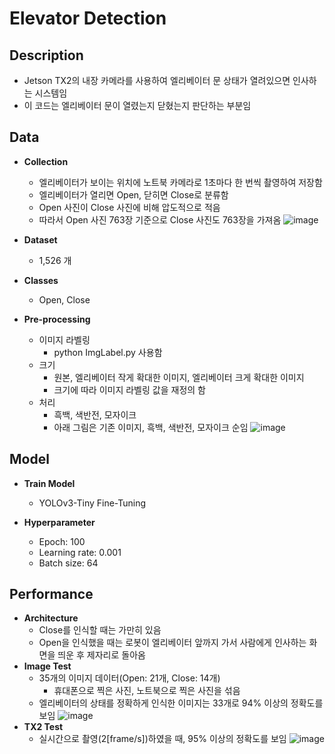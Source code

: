 # Elevator Detection
## Description
  * Jetson TX2의 내장 카메라를 사용하여 엘리베이터 문 상태가 열려있으면 인사하는 시스템임
  * 이 코드는 엘리베이터 문이 열렸는지 닫혔는지 판단하는 부분임  


## Data
* **Collection**
  * 엘리베이터가 보이는 위치에 노트북 카메라로 1초마다 한 번씩 촬영하여 저장함
  * 엘리베이터가 열리면 Open, 닫히면 Close로 분류함
  * Open 사진이 Close 사진에 비해 압도적으로 적음
  * 따라서 Open 사진 763장 기준으로 Close 사진도 763장을 가져옴
    ![image](https://github.com/Silinu1016/Project/assets/97217295/66d63cc3-5e46-4f04-a26f-e4134af0eda4)

* **Dataset**
  * 1,526 개
  
* **Classes**
  * Open, Close

* **Pre-processing**
  * 이미지 라벨링
    * python ImgLabel.py 사용함
  * 크기
    * 원본, 엘리베이터 작게 확대한 이미지, 엘리베이터 크게 확대한 이미지
    * 크기에 따라 이미지 라벨링 값을 재정의 함
  * 처리
    * 흑백, 색반전, 모자이크
    * 아래 그림은 기존 이미지, 흑백, 색반전, 모자이크 순임
  ![image](https://github.com/Silinu1016/Project/assets/97217295/2d7fc411-5d75-46e4-ae99-f31203afcc73)


## Model
* **Train Model**
  * YOLOv3-Tiny Fine-Tuning

* **Hyperparameter**
  * Epoch: 100
  * Learning rate: 0.001
  * Batch size: 64


## Performance
* **Architecture**
  * Close를 인식할 때는 가만히 있음
  * Open을 인식했을 때는 로봇이 엘리베이터 앞까지 가서 사람에게 인사하는 화면을 띄운 후 제자리로 돌아옴
* **Image Test**
  * 35개의 이미지 데이터(Open: 21개, Close: 14개)
    * 휴대폰으로 찍은 사진, 노트북으로 찍은 사진을 섞음
  * 엘리베이터의 상태를 정확하게 인식한 이미지는 33개로 94% 이상의 정확도를 보임
    ![image](https://github.com/Silinu1016/Project/assets/97217295/a91b5a8c-11b0-4df9-aab0-3840c5bf3496)
* **TX2 Test**
  * 실시간으로 촬영(2[frame/s])하였을 때, 95% 이상의 정확도를 보임
    ![image](https://github.com/Silinu1016/Project/assets/97217295/3eec4693-1684-4b8b-8b56-d06613e399b6)

